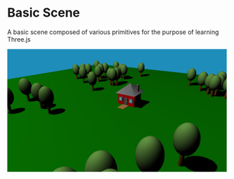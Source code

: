 # Basic Scene
A basic scene composed of various primitives for the purpose of learning Three.js

<img src="https://raw.githubusercontent.com/boydjc/Three.js-Projects/main/Basic-Scene/Screenshot1.png">

